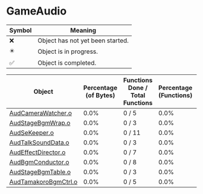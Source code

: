 # GameAudio
| Symbol | Meaning 
| ------------- | ------------- 
| :x: | Object has not yet been started. 
| :eight_pointed_black_star: | Object is in progress. 
| :white_check_mark: | Object is completed. 


| Object | Percentage (of Bytes) | Functions Done / Total Functions | Percentage (Functions) | Status 
| ------------- | ------------- | ------------- | ------------- | ------------- 
| [AudCameraWatcher.o](https://github.com/shibbo/Petari/blob/master/docs/lib/GameAudio/AudCameraWatcher.md) | 0.0% | 0 / 5 | 0.0% | :x: 
| [AudStageBgmWrap.o](https://github.com/shibbo/Petari/blob/master/docs/lib/GameAudio/AudStageBgmWrap.md) | 0.0% | 0 / 3 | 0.0% | :x: 
| [AudSeKeeper.o](https://github.com/shibbo/Petari/blob/master/docs/lib/GameAudio/AudSeKeeper.md) | 0.0% | 0 / 11 | 0.0% | :x: 
| [AudTalkSoundData.o](https://github.com/shibbo/Petari/blob/master/docs/lib/GameAudio/AudTalkSoundData.md) | 0.0% | 0 / 3 | 0.0% | :x: 
| [AudEffectDirector.o](https://github.com/shibbo/Petari/blob/master/docs/lib/GameAudio/AudEffectDirector.md) | 0.0% | 0 / 7 | 0.0% | :x: 
| [AudBgmConductor.o](https://github.com/shibbo/Petari/blob/master/docs/lib/GameAudio/AudBgmConductor.md) | 0.0% | 0 / 8 | 0.0% | :x: 
| [AudStageBgmTable.o](https://github.com/shibbo/Petari/blob/master/docs/lib/GameAudio/AudStageBgmTable.md) | 0.0% | 0 / 3 | 0.0% | :x: 
| [AudTamakoroBgmCtrl.o](https://github.com/shibbo/Petari/blob/master/docs/lib/GameAudio/AudTamakoroBgmCtrl.md) | 0.0% | 0 / 5 | 0.0% | :x: 
